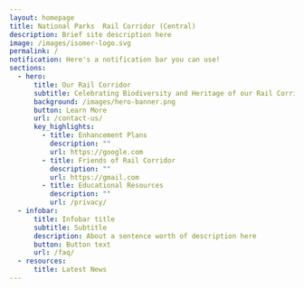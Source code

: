 ```yaml
---
layout: homepage
title: National Parks  Rail Corridor (Central)
description: Brief site description here
image: /images/isomer-logo.svg
permalink: /
notification: Here's a notification bar you can use!
sections:
  - hero:
      title: Our Rail Corridor
      subtitle: Celebrating Biodiversity and Heritage of our Rail Corridor (Central)
      background: /images/hero-banner.png
      button: Learn More
      url: /contact-us/
      key_highlights:
        - title: Enhancement Plans
          description: ""
          url: https://google.com
        - title: Friends of Rail Corridor
          description: ""
          url: https://gmail.com
        - title: Educational Resources
          description: ""
          url: /privacy/
  - infobar:
      title: Infobar title
      subtitle: Subtitle
      description: About a sentence worth of description here
      button: Button text
      url: /faq/
  - resources:
      title: Latest News
---
```

